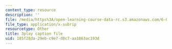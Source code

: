 ```yaml
---
content_type: resource
description: ''
file: /media/https%3A/open-learning-course-data-rc.s3.amazonaws.com/6-004-computation-structures-spring-2017/185f28da29ebc9e7d0c7aa1863ac193d_Ykep0YaxgYw.srt
file_type: application/x-subrip
resourcetype: Other
title: 3play caption file
uid: 185f28da-29eb-c9e7-d0c7-aa1863ac193d
---
```

